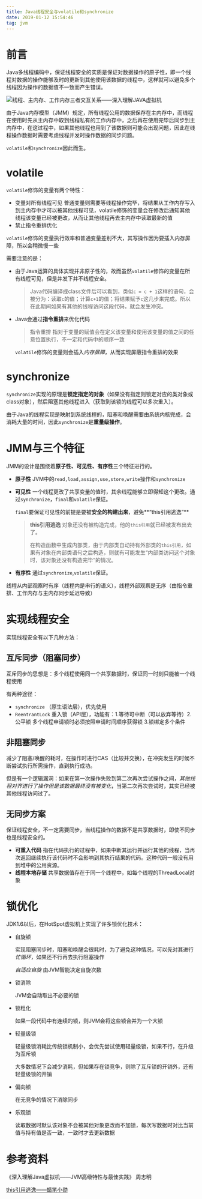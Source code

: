 ```yaml
---
title: Java线程安全与volatile和synchronize
date: 2019-01-12 15:54:46
tag: jvm
---
```


# 前言

Java多线程编码中，保证线程安全的实质是保证对数据操作的原子性，即一个线程对数据的操作能够及时的更新到其他使用该数据的线程中，这样就可以避免多个线程因为操作的数据值不一致而产生错误。

![线程、主内存、工作内存三者交互关系——深入理解JAVA虚拟机](https://jixiaoyong.github.io/images/20190112144856.png)

由于Java内存模型（JMM）规定，所有线程公用的数据保存在主内存中，而线程在使用时先从主内存中取到线程私有的工作内存中，之后再在使用完毕后同步到主内存中，在这过程中，如果其他线程也用到了该数据则可能会出现问题，因此在线程操作数据时需要考虑线程并发时操作数据的同步问题。

`volatile`和`synchronize`因此而生。

# volatile

`volatile`修饰的变量有两个特性：

* 变量对所有线程可见  普通变量则需要等线程操作完毕，将结果从工作内存写入到主内存中才可以被其他线程可见，volatile修饰的变量会在修改后通知其他线程该变量已经被更改，从而让其他线程再去主内存中读取最新的值
* 禁止指令重排优化

`volatile`修饰的变量执行效率和普通变量差别不大，其写操作因为要插入内存屏障，所以会稍微慢一些

需要注意的是：

* 由于Java运算的具体实现并非原子性的，故而虽然`volatile`修饰的变量在所有线程可见，但是并发下并不线程安全。

  > Java代码编译成class文件后可以看到，类似`c = c + 1`这样的语句，会被分为：读取`c`的值；计算`c+1`的值；将结果赋予`c`这几步来完成。所以在此期间如果有其他的线程访问这段代码，就会发生冲突。

* Java会通过**指令重排**来优化代码

  > 指令重排 指对于变量的赋值会在定义该变量和使用该变量的值之间的任意位置执行，不一定和代码中的顺序一致

  `volatile`修饰的变量则会插入*内存屏障*，从而实现屏蔽指令重排的效果

# synchronize

`synchronize`实现的原理是**锁定指定的对象**（如果没有指定则锁定对应的类对象或class对象），然后阻塞其他线程进入（获取到该锁的线程可以多次重入）。

由于Java的线程实现是映射到系统线程的，阻塞和唤醒需要由系统内核完成，会消耗大量的时间，因此`synchronize`是**重量级操作**。



# JMM与三个特征

JMM的设计是围绕着**原子性、可见性、有序性**三个特征进行的。

* **原子性** JVM中的`read,load,assign,use,store,write`操作和`synchronize`

* **可见性** 一个线程更改了共享变量的值时，其余线程能够立即得知这个更改。通过`synchronize`，`final`和`volatile`保证。

  `final`要保证可见性的前提是要被**安全的构建出来**，避免**“this引用逃逸”**

  > **this引用逃逸** 对象还没有被构造完成，他的`this引用`就已经被发布出去了。
  >
  > 在构造函数中生成内部类，由于内部类自动持有外部类的`this引用`，如果有对象在内部类语句之后构造，则就有可能发生“内部类访问这个对象时，该对象还没有构造完毕”的情况。

* **有序性** 通过`synchronize`,`volatile`保证。

线程从内部观察时有序（线程内是串行的语义），线程外部观察是无序（由指令重排、工作内存与主内存同步延迟导致）

# 实现线程安全

实现线程安全有以下几种方法：

## 互斥同步（阻塞同步）

互斥同步的思想是：多个线程使用同一个共享数据时，保证同一时刻只能被一个线程使用

有两种途径：

* `synchronize` （原生语法层），优先使用
* `ReentrantLock` 重入锁（API层），功能有：1.等待可中断（可以放弃等待）2.公平锁 多个线程申请锁时必须按照申请时间顺序获得锁 3.锁绑定多个条件

## 非阻塞同步

减少了阻塞/唤醒的耗时，在操作时进行CAS（比较并交换），在冲突发生的时候不断尝试执行所需操作，直到执行成功。

但是有一个逻辑漏洞：如果在第一次操作失败到第二次再次尝试操作之间，*其他线程对齐进行了操作但是该数据最终没有被变化*，当第二次再次尝试时，其实已经被其他线程访问过了。

## 无同步方案

保证线程安全，不一定需要同步，当线程操作的数据不是共享数据时，即使不同步也是线程安全的。

* **可重入代码** 指在代码执行的过程中，如果中断其运行并运行其他的线程，当再次返回继续执行该代码时不会影响到其执行结果的代码。这种代码一般没有用到堆中的公用资源。
* **线程本地存储** 共享数据值存在于同一个线程中，如每个线程的ThreadLocal对象

# 锁优化

JDK1.6以后，在HotSpot虚拟机上实现了许多锁优化技术：

* 自旋锁

  实现阻塞同步时，阻塞和唤醒会很耗时，为了避免这种情况，可以先对其进行*忙循环*，如果还不行再去执行阻塞操作

  *自适应自旋* 由JVM智能决定自旋次数

* 锁消除

  JVM会自动取出不必要的锁

* 锁粗化

  如果一段代码中有连续的锁，则JVM会将这些锁合并为一个大锁

* 轻量级锁

  轻量级锁消耗比传统锁机制小，会优先尝试使用轻量级锁，如果不行，在升级为互斥锁

  大多数情况下会减少消耗，但如果存在锁竞争，则除了互斥锁的开销外，还有轻量级锁的开销

* 偏向锁

  在无竞争的情况下消除同步
  
* 乐观锁

  读取数据时默认该对象不会被其他对象更改而不加锁，每次写数据时对比当前值与持有值是否一致，一致时才去更新数据

# 参考资料

《深入理解Java虚拟机——JVM高级特性与最佳实践》 周志明

[this引用逃逸——蜡笔小勋](https://blog.csdn.net/u010571316/article/details/77993309)




